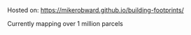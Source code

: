 Hosted on: https://mikerobward.github.io/building-footprints/

Currently mapping over 1 million parcels
